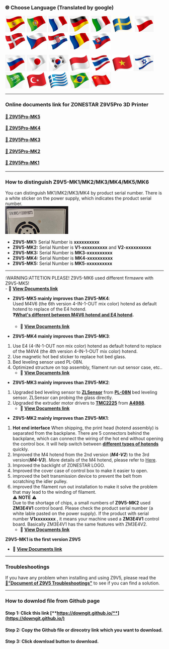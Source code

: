 ### :globe_with_meridians: Choose Language (Translated by google)
[![](../lanpic/ES.png)](https://github-com.translate.goog/ZONESTAR3D/Z9/tree/main/Z9V5?_x_tr_sl=en&_x_tr_tl=es)
[![](../lanpic/PT.png)](https://github-com.translate.goog/ZONESTAR3D/Z9/tree/main/Z9V5?_x_tr_sl=en&_x_tr_tl=pt)
[![](../lanpic/FR.png)](https://github-com.translate.goog/ZONESTAR3D/Z9/tree/main/Z9V5?_x_tr_sl=en&_x_tr_tl=fr)
[![](../lanpic/DE.png)](https://github-com.translate.goog/ZONESTAR3D/Z9/tree/main/Z9V5?_x_tr_sl=en&_x_tr_tl=de)
[![](../lanpic/IT.png)](https://github-com.translate.goog/ZONESTAR3D/Z9/tree/main/Z9V5?_x_tr_sl=en&_x_tr_tl=it)
[![](../lanpic/SW.png)](https://github-com.translate.goog/ZONESTAR3D/Z9/tree/main/Z9V5?_x_tr_sl=en&_x_tr_tl=sv)
[![](../lanpic/PL.png)](https://github-com.translate.goog/ZONESTAR3D/Z9/tree/main/Z9V5?_x_tr_sl=en&_x_tr_tl=pl)
[![](../lanpic/DK.png)](https://github-com.translate.goog/ZONESTAR3D/Z9/tree/main/Z9V5?_x_tr_sl=en&_x_tr_tl=da)
[![](../lanpic/CZ.png)](https://github-com.translate.goog/ZONESTAR3D/Z9/tree/main/Z9V5?_x_tr_sl=en&_x_tr_tl=cs)
[![](../lanpic/HR.png)](https://github-com.translate.goog/ZONESTAR3D/Z9/tree/main/Z9V5?_x_tr_sl=en&_x_tr_tl=hr)
[![](../lanpic/RO.png)](https://github-com.translate.goog/ZONESTAR3D/Z9/tree/main/Z9V5?_x_tr_sl=en&_x_tr_tl=ro)
[![](../lanpic/SK.png)](https://github-com.translate.goog/ZONESTAR3D/Z9/tree/main/Z9V5?_x_tr_sl=en&_x_tr_tl=sk)

[![](../lanpic/RU.png)](https://github-com.translate.goog/ZONESTAR3D/Z9/tree/main/Z9V5?_x_tr_sl=en&_x_tr_tl=ru)
[![](../lanpic/JP.png)](https://github-com.translate.goog/ZONESTAR3D/Z9/tree/main/Z9V5?_x_tr_sl=en&_x_tr_tl=ja)
[![](../lanpic/KR.png)](https://github-com.translate.goog/ZONESTAR3D/Z9/tree/main/Z9V5?_x_tr_sl=en&_x_tr_tl=ko)
[![](../lanpic/ID.png)](https://github-com.translate.goog/ZONESTAR3D/Z9/tree/main/Z9V5?_x_tr_sl=en&_x_tr_tl=id)
[![](../lanpic/TH.png)](https://github-com.translate.goog/ZONESTAR3D/Z9/tree/main/Z9V5?_x_tr_sl=en&_x_tr_tl=th)
[![](../lanpic/VN.png)](https://github-com.translate.goog/ZONESTAR3D/Z9/tree/main/Z9V5?_x_tr_sl=en&_x_tr_tl=vi)
[![](../lanpic/IL.png)](https://github-com.translate.goog/ZONESTAR3D/Z9/tree/main/Z9V5?_x_tr_sl=en&_x_tr_tl=iw)
[![](../lanpic/SA.png)](https://github-com.translate.goog/ZONESTAR3D/Z9/tree/main/Z9V5?_x_tr_sl=en&_x_tr_tl=ar)
[![](../lanpic/TR.png)](https://github-com.translate.goog/ZONESTAR3D/Z9/tree/main/Z9V5?_x_tr_sl=en&_x_tr_tl=tr)
[![](../lanpic/GR.png)](https://github-com.translate.goog/ZONESTAR3D/Z9/tree/main/Z9V5?_x_tr_sl=en&_x_tr_tl=el)
[![](../lanpic/BR.png)](https://github-com.translate.goog/ZONESTAR3D/Z9/tree/main/Z9V5?_x_tr_sl=en&_x_tr_tl=pt)
[![](../lanpic/CN.png)](https://github-com.translate.goog/ZONESTAR3D/Z9/tree/main/Z9V5?_x_tr_sl=en&_x_tr_tl=zh-CN)

-----
### Online documents link for ZONESTAR Z9V5Pro 3D Printer 
<!-- #### [:file_folder: Z9V5Pro-MK6](https://github.com/ZONESTAR3D/Z9/tree/main/Z9V5/Z9V5-MK6) -->
#### [:file_folder: Z9V5Pro-MK5](https://github.com/ZONESTAR3D/Z9/tree/main/Z9V5/Z9V5-MK5)
#### [:file_folder: Z9V5Pro-MK4](https://github.com/ZONESTAR3D/Z9/tree/main/Z9V5/Z9V5-MK4)
#### [:file_folder: Z9V5Pro-MK3](https://github.com/ZONESTAR3D/Z9/tree/main/Z9V5/Z9V5-MK3)
#### [:file_folder: Z9V5Pro-MK2](https://github.com/ZONESTAR3D/Z9/tree/main/Z9V5/Z9V5-MK2)
#### [:file_folder: Z9V5Pro-MK1](https://github.com/ZONESTAR3D/Z9/tree/main/Z9V5/Z9V5-MK1)

-----
### How to distinguish Z9V5-MK1/MK2/MK3/MK4/MK5/MK6
You can distinguish MK1/MK2/MK3/MK4 by product serial number. There is a white sticker on the power supply, which indicates the product serial number.  
![](Z9V5_SN.jpg)
- **Z9V5-MK1:** Serial Number is **xxxxxxxxxx**   
- **Z9V5-MK2:** Serial Number is **V1-xxxxxxxxxx** and **V2-xxxxxxxxxx**    
- **Z9V5-MK3:** Serial Number is **MK3-xxxxxxxxxx**  
- **Z9V5-MK4:** Serial Number is **MK4-xxxxxxxxxx**  
- **Z9V5-MK5:** Serial Number is **MK5-xxxxxxxxxx**  
<!-- - **Z9V5-MK6:** Serial Number is **MK6-xxxxxxxxxx**   -->

-----
<!-- ### What's different on Z9V5-MK1/MK2/MK3/MK4/MK5/MK6 -->
<!-- - **Z9V5-MK6 mainly improves than Z9V5-MK5**:     -->
<!-- 1. Upgrade to Dual Gear Extruders (2x BMG left hand and 2x BMG right hand).-->
<!-- 2. Upgrade to PEI spring sheet hot bed.-->
<!-- 3. Upgrade control board to ZM3E4 V3.0. -->
:WARNING:ATTETION PLEASE! Z9V5-MK6 used different firmawre with Z9V5-MK5!     
    - :green_book: [**View Documents link**](https://github.com/ZONESTAR3D/Z9/tree/main/Z9V5/Z9V5-MK6)    

- **Z9V5-MK5 mainly improves than Z9V5-MK4**:  
Used M4V6 (the 6th version 4-IN-1-OUT mix color) hotend as default hotend to replace of the E4 hotend.   
**❓[What's different between M4V6 hotend and E4 hotend](https://github.com/ZONESTAR3D/Upgrade-kit-guide/blob/main/HOTEND/FAQ_M4E4.md#whats-different-between-e4-and-m4-hotend).**
    - :green_book: [**View Documents link**](https://github.com/ZONESTAR3D/Z9/tree/main/Z9V5/Z9V5-MK5)    


- **Z9V5-MK4 mainly improves than Z9V5-MK3**:  
1. Use E4 (4-IN-1-OUT non mix color) hotend as default hotend to replace of the M4V4 (the 4th version 4-IN-1-OUT mix color) hotend.
2. Use magnetic hot bed sticker to replace hot bed glass.
3. Bed leveling sensor used PL-08N.
4. Optimized structure on top assembly, filament run out sensor case, etc..    
    - :green_book: [**View Documents link**](https://github.com/ZONESTAR3D/Z9/tree/main/Z9V5/Z9V5-MK4)    

-  **Z9V5-MK3 mainly improves than Z9V5-MK2**:  
1. Upgraded bed leveling sensor to [**ZLSensor**](https://aliexpress.com/item/1005002865311470.html) from [**PL-08N**](https://www.aliexpress.com/item/2255800409994958.html) bed leveling sensor. ZLSensor can probing the glass directly.  
2. Upgraded the extruder motor drivers to [**TMC2225**](https://aliexpress.com/item/1005003270721219.html) from [**A4988**](https://www.aliexpress.com/item/2255800771058461.html).
    - :green_book: [**View Documents link**](https://github.com/ZONESTAR3D/Z9/tree/main/Z9V5/Z9V5-MK3)

- **Z9V5-MK2 mainly improves than Z9V5-MK1**:  
1. **Hot end interface** When shipping, the print head (hotend assembly) is separated from the backplane. There are 5 connectors behind the backplane, which can connect the wiring of the hot end without opening the control box. It will help switch between [**different types of hotends**](https://github.com/ZONESTAR3D/Upgrade-kit-guide/tree/main/HOTEND) quickly.    
2. Improved the M4 hotend from the 2nd version (***M4-V2***) to the 3rd version(***M4-V3***). More details of the M4 hotend, please refer to [Here](https://github.com/ZONESTAR3D/Upgrade-kit-guide/tree/main/HOTEND/M4%20%204-IN-1-OUT%20Mixing%20Color%20Hotend).  
3. Improved the backlight of ZONESTAR LOGO.  
4. Improved the cover case of control box to make it easier to open.  
5. improved the belt transmission device to prevent the belt from scratching the idler pulley.  
6. improved the filament run out installation to make it solve the problem that may lead to the winding of filament.    
:warning: **NOTE** :warning:   
Due to the shortage of chips, a small numbers of **Z9V5-MK2** used **ZM3E4V1** control board. Please check the product serial number (a white lable pasted on the power supply). If the product with serial number **V1xxxxxxxx** , it means your machine used a **ZM3E4V1** control board. Basically ZM3E4V1 has the same features with ZM3E4V2.        
    - :green_book: [**View Documents link**](https://github.com/ZONESTAR3D/Z9/tree/main/Z9V5/Z9V5-MK2)  

**Z9V5-MK1 is the first version Z9V5**
- :green_book: [**View Documents link**](https://github.com/ZONESTAR3D/Z9/tree/main/Z9V5/Z9V5-MK1) 

-----
### Troubleshootings
If you have any problem when installing and using Z9V5, please read the [**:book:"Document of Z9V5 Troubleshootings"**](./Z9V5_FAQ/readme.md) to see if you can find a solution.

-----
### How to downlod file from Github page
#### Step 1: Click this link [**https://downgit.github.io/**](https://downgit.github.io/) 
#### Step 2: Copy the Github file or direcotry link which you want to download.
#### Step 3: Click download button to download. 
[](download.gif)    
